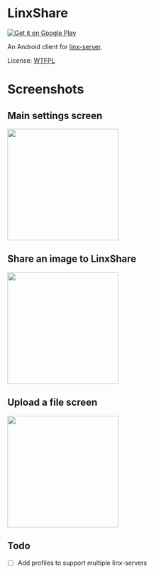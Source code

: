 # LinxShare

[![Get it on Google Play](https://play.google.com/intl/en_us/badges/static/images/badges/en_badge_web_generic.png)](https://play.google.com/store/apps/details?id=org.thegraveyard.linxshare)

An Android client for [linx-server](https://github.com/andreimarcu/linx-server).

License: <a href="https://nl.wikipedia.org/wiki/WTFPL">WTFPL</a>

# Screenshots
## Main settings screen
<a href="https://imgur.com/GwxaxrF.png"><img src="https://imgur.com/GwxaxrF.png" height="250"></a>

## Share an image to LinxShare
<a href="https://imgur.com/j4gP1Fa.png"><img src="https://imgur.com/j4gP1Fa.png" height="250"></a>

## Upload a file screen
<a href="https://imgur.com/OwNw02l.png"><img src="https://imgur.com/OwNw02l.png" height="250"></a>

## Todo
- [ ] Add profiles to support multiple linx-servers

